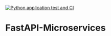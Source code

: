 [![Python application test and CI](https://github.com/sachin-404/FastAPI-Microservices/actions/workflows/devops.yml/badge.svg)](https://github.com/sachin-404/FastAPI-Microservices/actions/workflows/devops.yml)

# FastAPI-Microservices
